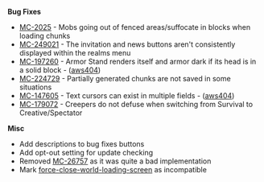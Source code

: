 **Bug Fixes**

- [MC-2025](https://bugs.mojang.com/browse/MC-2025) - Mobs going out of fenced areas/suffocate in blocks when loading chunks
- [MC-249021](https://bugs.mojang.com/browse/MC-249021) - The invitation and news buttons aren't consistently displayed within the realms menu
- [MC-197260](https://bugs.mojang.com/browse/MC-197260) - Armor Stand renders itself and armor dark if its head is in a solid block - ([aws404](https://github.com/aws404))
- [MC-224729](https://bugs.mojang.com/browse/MC-224729) - Partially generated chunks are not saved in some situations
- [MC-147605](https://bugs.mojang.com/browse/MC-147605) - Text cursors can exist in multiple fields - ([aws404](https://github.com/aws404))
- [MC-179072](https://bugs.mojang.com/browse/MC-179072) - Creepers do not defuse when switching from Survival to Creative/Spectator

**Misc**

- Add descriptions to bug fixes buttons
- Add opt-out setting for update checking
- Removed [MC-26757](https://bugs.mojang.com/browse/MC-26757) as it was quite a bad implementation
- Mark [force-close-world-loading-screen](https://modrinth.com/mod/forcecloseworldloadingscreen) as incompatible
